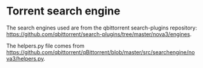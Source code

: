 # Torrent search engine


The search engines used are from the qbittorrent search-plugins repository: https://github.com/qbittorrent/search-plugins/tree/master/nova3/engines.


The helpers.py file comes from https://github.com/qbittorrent/qBittorrent/blob/master/src/searchengine/nova3/helpers.py.



